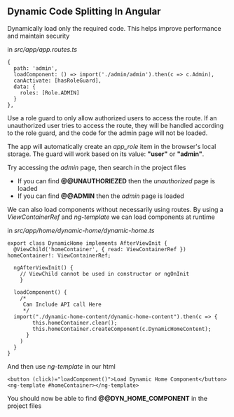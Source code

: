 ## Dynamic Code Splitting In Angular

Dynamically load only the required code. This helps improve performance and maintain security

in *src/app/app.routes.ts*

    {  
      path: 'admin',  
      loadComponent: () => import('./admin/admin').then(c => c.Admin),  
      canActivate: [hasRoleGuard],  
      data: {  
        roles: [Role.ADMIN]  
      }  
    },

Use a role guard to only allow authorized users to access the route. If an unauthorized user tries to access the route, they will be handled according to the role guard, and the code for the admin page will not be loaded.

The app will automatically create an *app_role* item in the browser's local storage. The guard will work based on its value: **"user"** or **"admin"**.

Try accessing the *admin* page, then search in the project files
- If you can find **@@UNAUTHORIEZED** then the *unauthorized* page is loaded
- If you can find **@@ADMIN** then the *admin* page is loaded

We can also load components without necessarily using routes. By using a *ViewContainerRef* and *ng-template* we can load components at runtime

in *src/app/home/dynamic-home/dynamic-home.ts*

    export class DynamicHome implements AfterViewInit {  
      @ViewChild('homeContainer', { read: ViewContainerRef }) homeContainer!: ViewContainerRef;  
      
      ngAfterViewInit() {  
        // ViewChild cannot be used in constructor or ngOnInit 
	    }  
      
      loadComponent() {  
        /*  
	     Can Include API call Here 
	     */  
      import("./dynamic-home-content/dynamic-home-content").then(c => {  
            this.homeContainer.clear();  
            this.homeContainer.createComponent(c.DynamicHomeContent);  
          }  
        )  
      }  
    }

And then use *ng-template* in our html

    <button (click)="loadComponent()">Load Dynamic Home Component</button>  
    <ng-template #homeContainer></ng-template>

You should now be able to find **@@DYN_HOME_COMPONENT** in the project files
